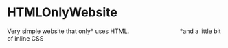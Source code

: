# HTMLOnlyWebsite
Very simple website that only* uses HTML.                              *and a little bit of inline CSS